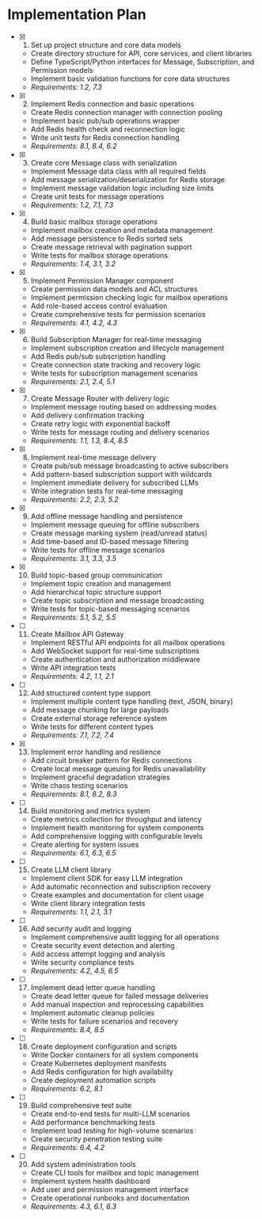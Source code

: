 # Implementation Plan

- [x] 1. Set up project structure and core data models
  - Create directory structure for API, core services, and client libraries
  - Define TypeScript/Python interfaces for Message, Subscription, and Permission models
  - Implement basic validation functions for core data structures
  - _Requirements: 1.2, 7.3_

- [x] 2. Implement Redis connection and basic operations
  - Create Redis connection manager with connection pooling
  - Implement basic pub/sub operations wrapper
  - Add Redis health check and reconnection logic
  - Write unit tests for Redis connection handling
  - _Requirements: 8.1, 8.4, 6.2_

- [x] 3. Create core Message class with serialization
  - Implement Message data class with all required fields
  - Add message serialization/deserialization for Redis storage
  - Implement message validation logic including size limits
  - Create unit tests for message operations
  - _Requirements: 1.2, 7.1, 7.3_

- [x] 4. Build basic mailbox storage operations
  - Implement mailbox creation and metadata management
  - Add message persistence to Redis sorted sets
  - Create message retrieval with pagination support
  - Write tests for mailbox storage operations
  - _Requirements: 1.4, 3.1, 3.2_

- [x] 5. Implement Permission Manager component
  - Create permission data models and ACL structures
  - Implement permission checking logic for mailbox operations
  - Add role-based access control evaluation
  - Create comprehensive tests for permission scenarios
  - _Requirements: 4.1, 4.2, 4.3_

- [x] 6. Build Subscription Manager for real-time messaging
  - Implement subscription creation and lifecycle management
  - Add Redis pub/sub subscription handling
  - Create connection state tracking and recovery logic
  - Write tests for subscription management scenarios
  - _Requirements: 2.1, 2.4, 5.1_

- [x] 7. Create Message Router with delivery logic
  - Implement message routing based on addressing modes
  - Add delivery confirmation tracking
  - Create retry logic with exponential backoff
  - Write tests for message routing and delivery scenarios
  - _Requirements: 1.1, 1.3, 8.4, 8.5_

- [x] 8. Implement real-time message delivery
  - Create pub/sub message broadcasting to active subscribers
  - Add pattern-based subscription support with wildcards
  - Implement immediate delivery for subscribed LLMs
  - Write integration tests for real-time messaging
  - _Requirements: 2.2, 2.3, 5.2_

- [x] 9. Add offline message handling and persistence
  - Implement message queuing for offline subscribers
  - Create message marking system (read/unread status)
  - Add time-based and ID-based message filtering
  - Write tests for offline message scenarios
  - _Requirements: 3.1, 3.3, 3.5_

- [x] 10. Build topic-based group communication
  - Implement topic creation and management
  - Add hierarchical topic structure support
  - Create topic subscription and message broadcasting
  - Write tests for topic-based messaging scenarios
  - _Requirements: 5.1, 5.2, 5.5_

- [ ] 11. Create Mailbox API Gateway
  - Implement RESTful API endpoints for all mailbox operations
  - Add WebSocket support for real-time subscriptions
  - Create authentication and authorization middleware
  - Write API integration tests
  - _Requirements: 4.2, 1.1, 2.1_

- [ ] 12. Add structured content type support
  - Implement multiple content type handling (text, JSON, binary)
  - Add message chunking for large payloads
  - Create external storage reference system
  - Write tests for different content types
  - _Requirements: 7.1, 7.2, 7.4_

- [x] 13. Implement error handling and resilience
  - Add circuit breaker pattern for Redis connections
  - Create local message queuing for Redis unavailability
  - Implement graceful degradation strategies
  - Write chaos testing scenarios
  - _Requirements: 8.1, 8.2, 8.3_

- [ ] 14. Build monitoring and metrics system
  - Create metrics collection for throughput and latency
  - Implement health monitoring for system components
  - Add comprehensive logging with configurable levels
  - Create alerting for system issues
  - _Requirements: 6.1, 6.3, 6.5_

- [ ] 15. Create LLM client library
  - Implement client SDK for easy LLM integration
  - Add automatic reconnection and subscription recovery
  - Create examples and documentation for client usage
  - Write client library integration tests
  - _Requirements: 1.1, 2.1, 3.1_

- [ ] 16. Add security audit and logging
  - Implement comprehensive audit logging for all operations
  - Create security event detection and alerting
  - Add access attempt logging and analysis
  - Write security compliance tests
  - _Requirements: 4.2, 4.5, 6.5_

- [ ] 17. Implement dead letter queue handling
  - Create dead letter queue for failed message deliveries
  - Add manual inspection and reprocessing capabilities
  - Implement automatic cleanup policies
  - Write tests for failure scenarios and recovery
  - _Requirements: 8.4, 8.5_

- [ ] 18. Create deployment configuration and scripts
  - Write Docker containers for all system components
  - Create Kubernetes deployment manifests
  - Add Redis configuration for high availability
  - Create deployment automation scripts
  - _Requirements: 6.2, 8.1_

- [ ] 19. Build comprehensive test suite
  - Create end-to-end tests for multi-LLM scenarios
  - Add performance benchmarking tests
  - Implement load testing for high-volume scenarios
  - Create security penetration testing suite
  - _Requirements: 6.4, 4.2_

- [ ] 20. Add system administration tools
  - Create CLI tools for mailbox and topic management
  - Implement system health dashboard
  - Add user and permission management interface
  - Create operational runbooks and documentation
  - _Requirements: 4.3, 6.1, 6.3_